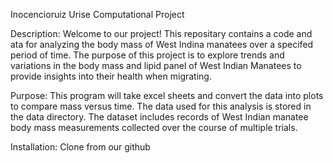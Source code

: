 Inocencioruiz Urise Computational Project 

Description: 
Welcome to our project! This repositary contains a code and ata for analyzing the body mass of West Indina manatees over a specifed period of time. The purpose of this project is to explore trends and variations in the body mass and lipid panel of West Indian Manatees to provide insights into their health when migrating.  

Purpose: 
This program will take excel sheets and convert the data into plots to compare mass versus time. The data used for this analysis is stored in the data directory. The dataset includes records of West Indian manatee body mass measurements collected over the course of multiple trials.

Installation:
Clone from our github
